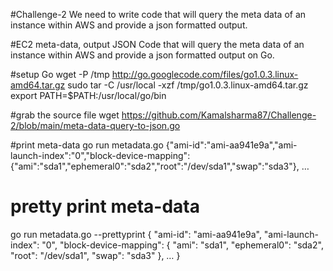 #Challenge-2
We need to write code that will query the meta data of an instance within AWS and provide a json formatted output. 

#EC2 meta-data, output JSON
Code that will query the meta data of an instance within AWS and provide a json formatted output on Go.

#setup Go
wget -P /tmp http://go.googlecode.com/files/go1.0.3.linux-amd64.tar.gz
sudo tar -C /usr/local -xzf /tmp/go1.0.3.linux-amd64.tar.gz
export PATH=$PATH:/usr/local/go/bin

#grab the source file
wget https://github.com/Kamalsharma87/Challenge-2/blob/main/meta-data-query-to-json.go

#print meta-data
go run metadata.go
{"ami-id":"ami-aa941e9a","ami-launch-index":"0","block-device-mapping":{"ami":"sda1","ephemeral0":"sda2","root":"/dev/sda1","swap":"sda3"}, …

# pretty print meta-data
go run metadata.go --prettyprint
{
  "ami-id": "ami-aa941e9a",
  "ami-launch-index": "0",
  "block-device-mapping": {
    "ami": "sda1",
    "ephemeral0": "sda2",
    "root": "/dev/sda1",
    "swap": "sda3"
  },
  …
}
